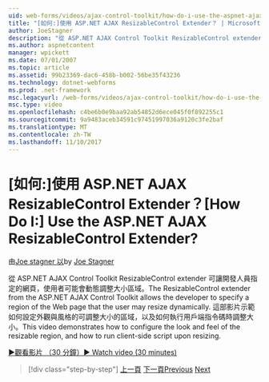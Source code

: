```yaml
---
uid: web-forms/videos/ajax-control-toolkit/how-do-i-use-the-aspnet-ajax-resizablecontrol-extender
title: "[如何:]使用 ASP.NET AJAX ResizableControl Extender？ | Microsoft Docs"
author: JoeStagner
description: "從 ASP.NET AJAX Control Toolkit ResizableControl extender 可讓開發人員指定的網頁，使用者可能會調整大小區域中，動態..."
ms.author: aspnetcontent
manager: wpickett
ms.date: 07/01/2007
ms.topic: article
ms.assetid: 99b23369-dac6-458b-b002-56be35f43236
ms.technology: dotnet-webforms
ms.prod: .net-framework
msc.legacyurl: /web-forms/videos/ajax-control-toolkit/how-do-i-use-the-aspnet-ajax-resizablecontrol-extender
msc.type: video
ms.openlocfilehash: c4be6b0e9baa92ab54852d6ece045f0f892255c1
ms.sourcegitcommit: 9a9483aceb34591c97451997036a9120c3fe2baf
ms.translationtype: MT
ms.contentlocale: zh-TW
ms.lasthandoff: 11/10/2017
---
```

<a name="how-do-i-use-the-aspnet-ajax-resizablecontrol-extender"></a><span data-ttu-id="a841c-104">[如何:]使用 ASP.NET AJAX ResizableControl Extender？</span><span class="sxs-lookup"><span data-stu-id="a841c-104">[How Do I:] Use the ASP.NET AJAX ResizableControl Extender?</span></span>
====================
<span data-ttu-id="a841c-105">由[Joe stagner 以](https://github.com/JoeStagner)</span><span class="sxs-lookup"><span data-stu-id="a841c-105">by [Joe Stagner](https://github.com/JoeStagner)</span></span>

<span data-ttu-id="a841c-106">從 ASP.NET AJAX Control Toolkit ResizableControl extender 可讓開發人員指定的網頁，使用者可能會動態調整大小區域。</span><span class="sxs-lookup"><span data-stu-id="a841c-106">The ResizableControl extender from the ASP.NET AJAX Control Toolkit allows the developer to specify a region of the Web page that the user may resize dynamically.</span></span> <span data-ttu-id="a841c-107">這部影片示範如何設定外觀與風格的可調整大小的區域，以及如何執行用戶端指令碼時調整大小。</span><span class="sxs-lookup"><span data-stu-id="a841c-107">This video demonstrates how to configure the look and feel of the resizable region, and how to run client-side script upon resizing.</span></span>

[<span data-ttu-id="a841c-108">&#9654;觀看影片 （30 分鐘）</span><span class="sxs-lookup"><span data-stu-id="a841c-108">&#9654; Watch video (30 minutes)</span></span>](https://channel9.msdn.com/Blogs/ASP-NET-Site-Videos/how-do-i-use-the-aspnet-ajax-resizablecontrol-extender)

>[!div class="step-by-step"]
<span data-ttu-id="a841c-109">[上一頁](how-do-i-use-the-aspnet-ajax-validatorcallout-extender.md)
[下一頁](how-do-i-use-the-aspnet-ajax-tabs-control.md)</span><span class="sxs-lookup"><span data-stu-id="a841c-109">[Previous](how-do-i-use-the-aspnet-ajax-validatorcallout-extender.md)
[Next](how-do-i-use-the-aspnet-ajax-tabs-control.md)</span></span>
